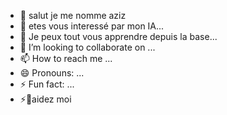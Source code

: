 - 👋 salut je me nomme aziz
- 👀 etes vous interessé par mon IA...
- 🌱 Je peux tout vous apprendre depuis la base...
- 💞️ I’m looking to collaborate on ...
- 📫 How to reach me ...
- 😄 Pronouns: ...
- ⚡ Fun fact: ...
- ⚡💞️aidez moi
<!---
Abelazizcedjo1/Abelazizcedjo1 is a ✨ special ✨ repository because its `README.md` (this file) appears on your GitHub profile.
You can click the Preview link to take a look at your changes.
--->
